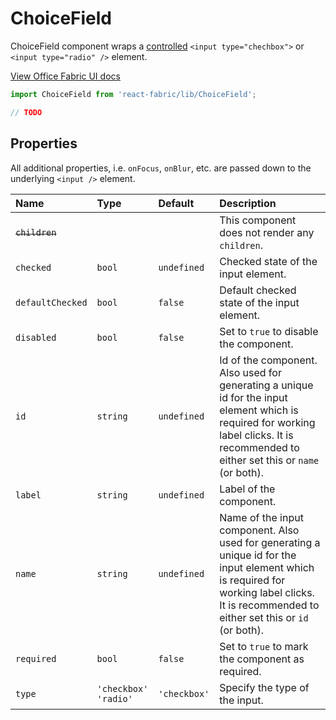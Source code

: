 # ChoiceField

ChoiceField component wraps a [controlled](http://facebook.github.io/react/docs/forms.html#controlled-components) 
`<input type="chechbox">` or `<input type="radio" />` element.

<a href="http://dev.office.com/fabric/components/ChoiceField" target="_blank">View Office Fabric UI docs</a>

```jsx
import ChoiceField from 'react-fabric/lib/ChoiceField';

// TODO
```

## Properties

All additional properties, i.e. `onFocus`, `onBlur`, etc. are passed down to the underlying `<input />` element.

| Name                  | Type                       | Default      | Description                                                                                                                                                                                 |
| :-----                | :-----                     | :-----       | :-----                                                                                                                                                                                      |
| <del>`children`</del> |                            |              | This component does not render any `children`.                                                                                                                                              |
| `checked`             | `bool`                     | `undefined`  | Checked state of the input element.                                                                                                                                                         |
| `defaultChecked`      | `bool`                     | `false`      | Default checked state of the input element.                                                                                                                                                 |
| `disabled`            | `bool`                     | `false`      | Set to `true` to disable the component.                                                                                                                                                     |
| `id`                  | `string`                   | `undefined`  | Id of the component. Also used for generating a unique id for the input element which is required for working label clicks. It is recommended to either set this or `name` (or both).       |
| `label`               | `string`                   | `undefined`  | Label of the component.                                                                                                                                                                     |
| `name`                | `string`                   | `undefined`  | Name of the input component. Also used for generating a unique id for the input element which is required for working label clicks. It is recommended to either set this or `id` (or both). |
| `required`            | `bool`                     | `false`      | Set to `true` to mark the component as required.                                                                                                                                            |
| `type`                | `'checkbox'`<br/>`'radio'` | `'checkbox'` | Specify the type of the input.
